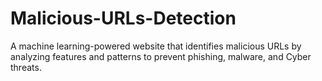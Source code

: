 # Malicious-URLs-Detection
 A machine learning-powered website that identifies malicious URLs by analyzing features and patterns to  prevent phishing, malware, and Cyber threats. 
